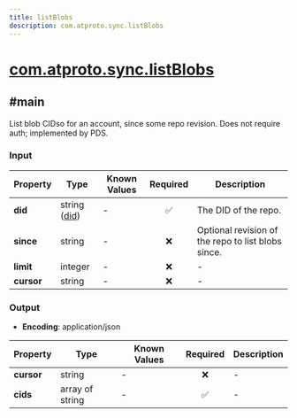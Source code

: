 ```yaml
---
title: listBlobs
description: com.atproto.sync.listBlobs
---
```


# [com.atproto.sync.listBlobs](https://github.com/myConsciousness/atproto.dart/blob/main/lexicons/com/atproto/sync/listBlobs.json)

## #main

List blob CIDso for an account, since some repo revision. Does not require auth; implemented by PDS.

### Input

| Property | Type | Known Values | Required | Description |
| --- | --- | --- | :---: | --- |
| **did** | string ([did](https://atproto.com/specs/did)) | - | ✅ | The DID of the repo. |
| **since** | string | - | ❌ | Optional revision of the repo to list blobs since. |
| **limit** | integer | - | ❌ | - |
| **cursor** | string | - | ❌ | - |

### Output

- **Encoding**: application/json

| Property | Type | Known Values | Required | Description |
| --- | --- | --- | :---: | --- |
| **cursor** | string | - | ❌ | - |
| **cids** | array of string | - | ✅ | - |
